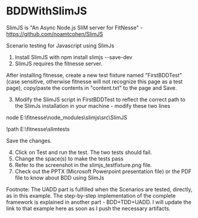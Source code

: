 # BDDWithSlimJS
SlimJS is "An Async Node.js SliM server for FitNesse" - https://github.com/noamtcohen/SlimJS

Scenario testing for Javascript using SlimJs

1. Install SlimJS with npm install slimjs --save-dev
2. SlimJS requires the fitnesse server. 

After installing fitnesse, create a new test fixture named "FirstBDDTest"(case sensitive, otherwise fitnesse will not recognize this page as a test page), copy/paste the contents in "content.txt" to the page and Save.

3. Modify the SlimJS script in FirstBDDTest to reflect the correct path to the SlimJs installation in your machine - modify these two lines

node E:\fitnesse\node_modules\slimjs\src\SlimJS

!path E:\fitnesse\slimtests

Save the changes.

4. Click on Test and run the test. The two tests should fail.
5. Change the space(s) to make the tests pass
6. Refer to the screenshot in the slimjs_testfixture.png file.
7. Check out the PPTX (Microsoft Powerpoint presentation file) or the PDF file to know about BDD using SlimJs

Footnote: The UADD part is fulfilled when the Scenarios are tested, directly, as in this example. The step-by-step implementation of the complete framework is explained in another part - BDD+TDD+UADD. I will update the link to that example here as soon as I push the necessary artifacts. 
